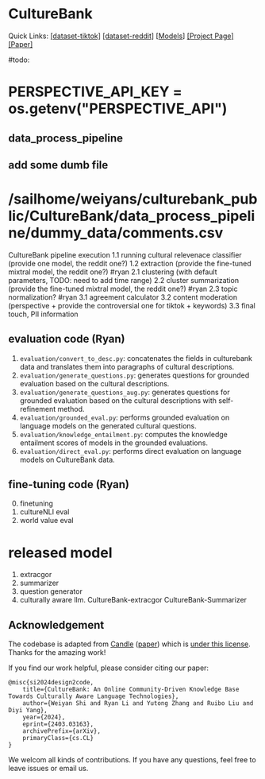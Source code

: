 # CultureBank
Quick Links: [[dataset-tiktok]](https://huggingface.co/datasets/SALT-NLP/CultureBank-TikTok) [[dataset-reddit]](https://huggingface.co/datasets/SALT-NLP/CultureBank-Reddit) [[Models](https://huggingface.co/datasets/SALT-NLP/CultureBank-Reddit)] [[Project Page]](https://salt-nlp.github.io/Design2Code/) [[Paper]](https://salt-nlp.github.io/Design2Code/)

#todo:
# PERSPECTIVE_API_KEY = os.getenv("PERSPECTIVE_API")

## data_process_pipeline
## add some dumb file
# /sailhome/weiyans/culturebank_public/CultureBank/data_process_pipeline/dummy_data/comments.csv
CultureBank pipeline execution
1.1 running cultural relevenace classifier (provide one model, the reddit one?)
1.2 extraction (provide the fine-tuned mixtral model, the reddit one?) #ryan
2.1 clustering (with default parameters, TODO: need to add time range)
2.2 cluster summarization (provide the fine-tuned mixtral model, the reddit one?) #ryan
2.3 topic normalization? #ryan
3.1 agreement calculator 
3.2 content moderation (perspective + provide the controversial one for tiktok + keywords)
3.3 final touch, PII information

## evaluation code (Ryan)
1. `evaluation/convert_to_desc.py`: concatenates the fields in culturebank data and translates them into paragraphs of cultural descriptions.
2. `evaluation/generate_questions.py`: generates questions for grounded evaluation based on the cultural descriptions.
3. `evaluation/generate_questions_aug.py`: generates questions for grounded evaluation based on the cultural descriptions with self-refinement method.
4. `evaluation/grounded_eval.py`: performs grounded evaluation on language models on the generated cultural questions.
5. `evaluation/knowledge_entailment.py`: computes the knowledge entailment scores of models in the grounded evaluations.
6. `evaluation/direct_eval.py`: performs direct evaluation on language models on CultureBank data.

## fine-tuning code (Ryan)
0. finetuning
1. cultureNLI eval
2. world value eval

# released model
1. extracgor
2. summarizer
3. question generator
4. culturally aware llm. 
CultureBank-extracgor
CultureBank-Summarizer

## Acknowledgement

The codebase is adapted from [Candle](https://github.com/cultural-csk/candle) ([paper](https://arxiv.org/abs/2210.07763)) which is [under this license](https://github.com/cultural-csk/candle?tab=CC-BY-4.0-1-ov-file). Thanks for the amazing work!

If you find our work helpful, please consider citing our paper:

```
@misc{si2024design2code,
    title={CultureBank: An Online Community-Driven Knowledge Base Towards Culturally Aware Language Technologies},
    author={Weiyan Shi and Ryan Li and Yutong Zhang and Ruibo Liu and Diyi Yang},
    year={2024},
    eprint={2403.03163},
    archivePrefix={arXiv},
    primaryClass={cs.CL}
}
```

We welcom all kinds of contributions. If you have any questions, feel free to leave issues or email us.

